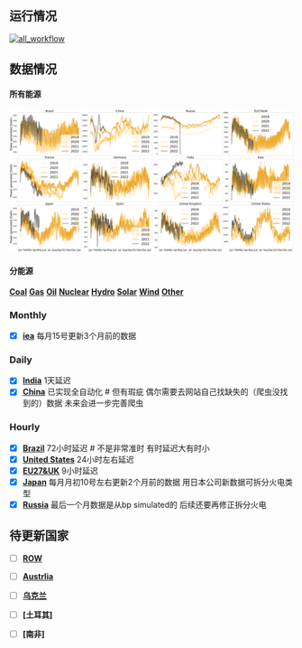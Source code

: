 ## 运行情况
[![all_workflow](https://github.com/KowComical/GlobalPowerUpdate-Kow/actions/workflows/all_workflow.yml/badge.svg?branch=master)](https://github.com/KowComical/GlobalPowerUpdate-Kow/actions/workflows/all_workflow.yml)
## 数据情况
#### 所有能源
![](./image/Power_generation_for_all_country.svg)
#### 分能源
**[Coal](./image/Coal_generation_for_all_country.svg)**
**[Gas](./image/Gas_generation_for_all_country.svg)**
**[Oil](./image/Oil_generation_for_all_country.svg)**
**[Nuclear](./image/Nuclear_generation_for_all_country.svg)**
**[Hydro](./image/Hydro_generation_for_all_country.svg)**
**[Solar](./image/Solar_generation_for_all_country.svg)**
**[Wind](./image/Wind_generation_for_all_country.svg)**
**[Other](./image/Other_generation_for_all_country.svg)**
### Monthly
- [x] **[iea](./data/#global_rf/iea)** 每月15号更新3个月前的数据
### Daily
- [x] **[India](./data/asia/india)** 1天延迟
- [x] **[China](./data/asia/china)** 已实现全自动化 # 但有瑕疵 偶尔需要去网站自己找缺失的（爬虫没找到的）数据 未来会进一步完善爬虫
### Hourly
- [x] **[Brazil](./data/s_america/brazil)** 72小时延迟 # 不是非常准时 有时延迟大有时小
- [x] **[United States](./data/n_america/us)** 24小时左右延迟
- [x] **[EU27&UK](./data/europe/eu27_uk)** 9小时延迟
- [x] **[Japan](./data/asia/japan)** 每月月初10号左右更新2个月前的数据 用日本公司新数据可拆分火电类型
- [x] **[Russia](./data/europe/russia)** 最后一个月数据是从bp simulated的 后续还要再修正拆分火电
## 待更新国家
- [ ] **[ROW](https://github.com/KowComical/GlobalPowerUpdate-Kow/issues/11)** 
- [ ] **[Austrlia](https://github.com/KowComical/GlobalPowerUpdate-Kow/issues/12)** 
- [ ] **[乌克兰](https://github.com/KowComical/GlobalPowerUpdate-Kow/issues/23)** 
- [ ] **[土耳其]**
- [ ] **[南非]**


